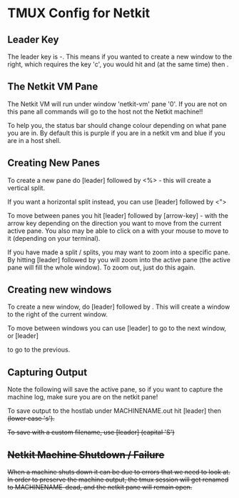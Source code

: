 # TMUX Config for Netkit

## Leader Key

The leader key is <ctrl>-<a>. This means if you wanted to create a new window to the right, which requires the key 'c', you would hit <ctrl> and <a> (at the same time) then <c>.

## The Netkit VM Pane

The Netkit VM will run under window 'netkit-vm' pane '0'. If you are not on this pane all commands will go to the host not the Netkit machine!! 

To help you, the status bar should change colour depending on what pane you are in. By default this is purple if you are in a netkit vm and blue if you are in a host shell.

## Creating New Panes

To create a new pane do [leader] followed by <%> - this will create a vertical split.

If you want a horizontal split instead, you can use [leader] followed by <">

To move between panes you hit [leader] followed by [arrow-key] - with the arrow key depending on the direction you want to move from the current active pane. You also may be able to click on a with your mouse to move to it (depending on your terminal). 

If you have made a split / splits, you may want to zoom into a specific pane. By hitting [leader] followed by <z> you will zoom into the active pane (the active pane will fill the whole window). To zoom out, just do this again.

## Creating new windows

To create a new window, do [leader] followed by <c>. This will create a window to the right of the current window. 

To move between windows you can use [leader] <n> to go to the next window, or [leader] <p> to go to the previous.

## Capturing Output

Note the following will save the active pane, so if you want to capture the machine log, make sure you are on the netkit pane!

To save output to the hostlab under MACHINENAME.out hit [leader] then <s> (lower case 's').

To save with a custom filename, use [leader] <S> (capital 'S')

## Netkit Machine Shutdown / Failure

When a machine shuts down it can be due to errors that we need to look at. In order to preserve the machine output, the tmux session will get renamed to MACHINENAME-dead, and the netkit pane will remain open.
